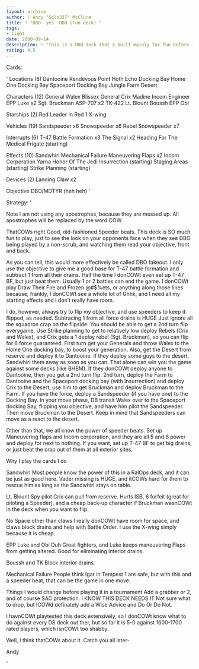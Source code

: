 ```yaml
---
layout: archive
author: ! Andy "Solo337" McClure
title: ! "DBO  yes  DBO (fun deck) "
tags:
- Light
date: 2000-09-14
description: ! "This is a DBO deck that a built mainly for fun before I have to begin preparing for Worlds. It has been VERY fun to play, just to see the faces of people you play against when they see your objective."
rating: 4.5
---
```

Cards: 

'
Locations (8)
Dantooine
Rendevous Point
Hoth Echo Docking Bay
Home One Docking Bay
 Spaceport Docking Bay
Jungle
Farm
Desert

Characters (12)
General Walex Blissex
General Crix Madine
Incom Engineer
EPP Luke x2
Sgt. Bruckman
ASP-707 x2
TK-422
Lt. Blount
Boussh
EPP Obi

Starships (2)
Red Leader In Red 1
X-wing

Vehicles (19)
Sandspeeder x6
Snowspeeder x6
Rebel Snowspeeder x7

Interrupts (6)
T-47 Battle Formation x3
The Signal x2
Heading For The Medical Frigate (starting)

Effects (10)
Sandwhirl
Mechanical Failure
Maneuvering Flaps x2
Incom Corporation
Yarna
Honor Of The Jedi
Insurrection (starting)
Staging Areas (starting)
Strike Planning (starting)

Devices (2)
Landing Claw x2

Objective
DBO/MDTYR (heh heh) '

Strategy: '


Note I am not using any apostrophes, because they are messed up. All apostrophes will be replaced by the word COW.

ThatCOWs right Good, old-fashioned Speeder beats. This deck is SO much fun to play, just to see the look on your opponents face when they see DBO being played by a non-scrub, and watching them read your objective, front and back.

As you can tell, this would more effectively be called DBO fakeout. I only use the objective to give me a good base for T-47 battle formation and subtract 1 from all their drains. Half the time I donCOWt even set up T-47 BF, but just beat them. Usually 1 or 2 battles can end the game. I donCOWt play Draw Their Fire and Frozen @#$%ets, or anything along those lines because, frankly, I donCOWt see a whole lot of Ghhk, and I need all my starting effects and I don’t really have room.

I do, however, always try to flip my objective, and use speeders to keep it flipped, as needed. Subtracing 1 from all force drains is HUGE Just ignore all the squadron crap on the flipside. You should be able to get a 2nd turn flip everygame. Use Strike planning to get to relatively low deploy Rebels (Crix and Walex), and Crix gets a 1 deploy rebel (Sgt. Bruckman), so you can flip for 6 force guaranteed. First turn get your Generals and throw Walex to the Home One docking bay, to boost your generation. Also, get the Desert from reserve and deploy it to Dantooine. If they deploy some guys to the desert, Sandwhirl them away as soon as you can. That alone can win you the game against some decks (like BHBM). If they donCOWt deploy anyone to Dantooine, then you get a 2nd turn flip. 2nd turn, deploy the Farm to Dantooine and the Spaceport docking bay (with Insurrection) and deploy Crix to the Desert, use him to get Bruckman and deploy Bruckman to the Farm. If you have the force, deploy a Sandspeeder (if you have one) to the Docking Bay. In your move phase, DB transit Walex over to the Spaceport docking Bay, flipping you objective, and have him pilot the Sandspeeder. Then move Bruckman to the Desert. Keep in mind that Sandspeeders can move as a react to the desert.

Other than that, we all know the power of speeder beats. Set up Maneuvering flaps and Incom corporation, and they are all 5 and 6 power and deploy for next to nothing. If you want, set up T-47 BF to get big drains, or just beat the crap out of them at all exterior sites.

Why I play the cards I do

Sandwhirl Most people know the power of this in a RalOps deck, and it can be just as good here. Vader missing is HUGE, and itCOWs hard for them to rescue him as long as the Sandwhirl stays on table.

Lt. Blount Spy pilot Crix can pull from reserve. Hurts ISB, 6 forfeit (great for piloting a Speeder), and a cheap back-up character if Bruckman wasnCOWt in the deck when you want to flip.

No Space other than claws I really donCOWt have room for space, and claws block drains and help with Battle Order. I use the X-wing simply because it is cheap.

EPP Luke and Obi Duh Great fighters, and Luke keeps maneuvering Flaps from getting altered. Good for eliminating interior drains.


Boussh and TK Block interior drains.

Mechanical Failure People think Igar in Tempest 1 are safe, but with this and a speeder beat, that can be the game in one move.


Things I would change before playing it in a tournament
Add a grabber or 2, and of course SAC protection. I KNOW THIS DECK NEEDS IT Not sure what to drop, but ICOWd definately add a Wise Advice and Do Or Do Not.

I havnCOWt playtested this deck extensively, so I donCOWt know what to do against every DS deck out ther, but so far it is 5-0 against 1600-1700 rated players, which isnCOWt too shabby.

Well, I think thatCOWs about it. Catch you all later-

Andy



'